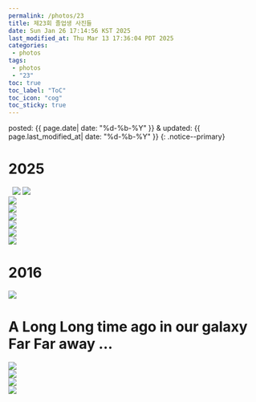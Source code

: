 ```yaml
---
permalink: /photos/23
title: 제23회 졸업생 사진들
date: Sun Jan 26 17:14:56 KST 2025
last_modified_at: Thu Mar 13 17:36:04 PDT 2025
categories:
 - photos
tags:
 - photos
 - "23"
toc: true
toc_label: "ToC"
toc_icon: "cog"
toc_sticky: true
---
```


posted: {{ page.date| date: "%d-%b-%Y" }}
&amp;
updated: {{ page.last_modified_at| date: "%d-%b-%Y" }}
{: .notice--primary}

# 2025

<div class="img-container-justified">
&nbsp;
<img src="/resource/23/photos/KakaoTalk_Photo_2025-03-13-09-07-24 002.jpeg">
<img src="/resource/23/photos/KakaoTalk_Photo_2025-03-13-09-07-16 001.jpeg">
&nbsp;
</div>

<div class="img-container">
<img src="/resource/23/photos/KakaoTalk_Photo_2025-03-13-09-08-07.jpeg">
</div>

<div class="img-container">
<img src="/resource/23/photos/KakaoTalk_Photo_2025-03-11-05-40-27-4.jpeg">
</div>

<div class="img-container">
<img src="/resource/23/photos/KakaoTalk_Photo_2025-03-11-05-40-27-3.jpeg">
</div>

<div class="img-container">
<img src="/resource/23/photos/KakaoTalk_Photo_2025-03-11-05-40-27-7.jpeg">
</div>

<div class="img-container">
<img src="/resource/23/photos/KakaoTalk_Photo_2025-03-11-05-40-27-5.jpeg">
</div>

<div class="img-container">
<img src="/resource/23/photos/KakaoTalk_Photo_2025-03-11-05-40-27-10.jpeg">
</div>

# 2016

<div class="img-container">
<img src="/resource/23/photos/KakaoTalk_Photo_2025-03-13-17-11-12.jpeg">
</div>

# A Long Long time ago in our galaxy Far Far away &hellip;

<!--div class="fig-container">
<figure style="max-width: 90%;"-->
<div class="img-container">
<img src="/resource/23/photos/KakaoTalk_Photo_2025-01-23-20-26-39.jpeg">
</div>
<!--figcaption>
이화영 쌤 반
</figcaption>
</figure>
</div-->

<div class="img-container">
<img src="/resource/23/photos/KakaoTalk_Photo_2025-01-23-20-31-21.jpeg">
</div>

<div class="img-container">
<img src="/resource/23/photos/KakaoTalk_Photo_2025-01-23-22-01-26.jpeg">
</div>

<div class="img-container">
<img src="/resource/23/photos/KakaoTalk_Photo_2025-01-23-22-01-59.jpeg">
</div>

